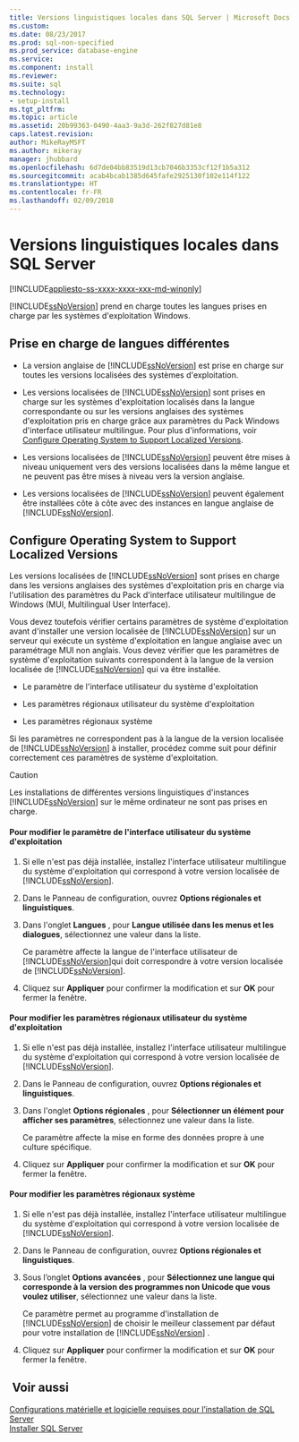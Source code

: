 ```yaml
---
title: Versions linguistiques locales dans SQL Server | Microsoft Docs
ms.custom: 
ms.date: 08/23/2017
ms.prod: sql-non-specified
ms.prod_service: database-engine
ms.service: 
ms.component: install
ms.reviewer: 
ms.suite: sql
ms.technology:
- setup-install
ms.tgt_pltfrm: 
ms.topic: article
ms.assetid: 20b99363-0490-4aa3-9a3d-262f827d81e8
caps.latest.revision: 
author: MikeRayMSFT
ms.author: mikeray
manager: jhubbard
ms.openlocfilehash: 6d7de04bb83519d13cb7046b3353cf12f1b5a312
ms.sourcegitcommit: acab4bcab1385d645fafe2925130f102e114f122
ms.translationtype: HT
ms.contentlocale: fr-FR
ms.lasthandoff: 02/09/2018
---
```

# <a name="local-language-versions-in-sql-server"></a>Versions linguistiques locales dans SQL Server
[!INCLUDE[appliesto-ss-xxxx-xxxx-xxx-md-winonly](../../includes/appliesto-ss-xxxx-xxxx-xxx-md-winonly.md)]

  [!INCLUDE[ssNoVersion](../../includes/ssnoversion-md.md)] prend en charge toutes les langues prises en charge par les systèmes d'exploitation Windows.  
  
## <a name="cross-language-support"></a>Prise en charge de langues différentes  
  
-   La version anglaise de [!INCLUDE[ssNoVersion](../../includes/ssnoversion-md.md)] est prise en charge sur toutes les versions localisées des systèmes d'exploitation.  
  
-   Les versions localisées de [!INCLUDE[ssNoVersion](../../includes/ssnoversion-md.md)] sont prises en charge sur les systèmes d'exploitation localisés dans la langue correspondante ou sur les versions anglaises des systèmes d'exploitation pris en charge grâce aux paramètres du Pack Windows d'interface utilisateur multilingue. Pour plus d'informations, voir [Configure Operating System to Support Localized Versions](../../sql-server/install/local-language-versions-in-sql-server.md#BK_ConfigureOS).  
  
-   Les versions localisées de [!INCLUDE[ssNoVersion](../../includes/ssnoversion-md.md)] peuvent être mises à niveau uniquement vers des versions localisées dans la même langue et ne peuvent pas être mises à niveau vers la version anglaise.  
  
-   Les versions localisées de [!INCLUDE[ssNoVersion](../../includes/ssnoversion-md.md)] peuvent également être installées côte à côte avec des instances en langue anglaise de [!INCLUDE[ssNoVersion](../../includes/ssnoversion-md.md)].  
  
##  <a name="BK_ConfigureOS"></a> Configure Operating System to Support Localized Versions  
 Les versions localisées de [!INCLUDE[ssNoVersion](../../includes/ssnoversion-md.md)] sont prises en charge dans les versions anglaises des systèmes d'exploitation pris en charge via l'utilisation des paramètres du Pack d'interface utilisateur multilingue de Windows (MUI, Multilingual User Interface).  
  
 Vous devez toutefois vérifier certains paramètres de système d'exploitation avant d'installer une version localisée de [!INCLUDE[ssNoVersion](../../includes/ssnoversion-md.md)] sur un serveur qui exécute un système d'exploitation en langue anglaise avec un paramétrage MUI non anglais. Vous devez vérifier que les paramètres de système d'exploitation suivants correspondent à la langue de la version localisée de [!INCLUDE[ssNoVersion](../../includes/ssnoversion-md.md)] qui va être installée.  
  
-   Le paramètre de l'interface utilisateur du système d'exploitation  
  
-   Les paramètres régionaux utilisateur du système d'exploitation  
  
-   Les paramètres régionaux système  
  
 Si les paramètres ne correspondent pas à la langue de la version localisée de [!INCLUDE[ssNoVersion](../../includes/ssnoversion-md.md)] à installer, procédez comme suit pour définir correctement ces paramètres de système d'exploitation.  
  
> [!CAUTION]  
>  Les installations de différentes versions linguistiques d'instances [!INCLUDE[ssNoVersion](../../includes/ssnoversion-md.md)] sur le même ordinateur ne sont pas prises en charge.  
  
#### <a name="to-change-the-operating-system-user-interface-setting"></a>Pour modifier le paramètre de l'interface utilisateur du système d'exploitation  
  
1.  Si elle n'est pas déjà installée, installez l'interface utilisateur multilingue du système d'exploitation qui correspond à votre version localisée de [!INCLUDE[ssNoVersion](../../includes/ssnoversion-md.md)].  
  
2.  Dans le Panneau de configuration, ouvrez **Options régionales et linguistiques**.  
  
3.  Dans l'onglet **Langues** , pour **Langue utilisée dans les menus et les dialogues**, sélectionnez une valeur dans la liste.  
  
     Ce paramètre affecte la langue de l'interface utilisateur de [!INCLUDE[ssNoVersion](../../includes/ssnoversion-md.md)]qui doit correspondre à votre version localisée de [!INCLUDE[ssNoVersion](../../includes/ssnoversion-md.md)].  
  
4.  Cliquez sur **Appliquer** pour confirmer la modification et sur **OK** pour fermer la fenêtre.  
  
#### <a name="to-change-the-operating-system-user-locale-setting"></a>Pour modifier les paramètres régionaux utilisateur du système d'exploitation  
  
1.  Si elle n'est pas déjà installée, installez l'interface utilisateur multilingue du système d'exploitation qui correspond à votre version localisée de [!INCLUDE[ssNoVersion](../../includes/ssnoversion-md.md)].  
  
2.  Dans le Panneau de configuration, ouvrez **Options régionales et linguistiques**.  
  
3.  Dans l'onglet **Options régionales** , pour **Sélectionner un élément pour afficher ses paramètres**, sélectionnez une valeur dans la liste.  
  
     Ce paramètre affecte la mise en forme des données propre à une culture spécifique.  
  
4.  Cliquez sur **Appliquer** pour confirmer la modification et sur **OK** pour fermer la fenêtre.  
  
#### <a name="to-change-the-system-locale-setting"></a>Pour modifier les paramètres régionaux système  
  
1.  Si elle n'est pas déjà installée, installez l'interface utilisateur multilingue du système d'exploitation qui correspond à votre version localisée de [!INCLUDE[ssNoVersion](../../includes/ssnoversion-md.md)].  
  
2.  Dans le Panneau de configuration, ouvrez **Options régionales et linguistiques**.  
  
3.  Sous l’onglet **Options avancées** , pour **Sélectionnez une langue qui corresponde à la version des programmes non Unicode que vous voulez utiliser**, sélectionnez une valeur dans la liste.  
  
     Ce paramètre permet au programme d'installation de [!INCLUDE[ssNoVersion](../../includes/ssnoversion-md.md)] de choisir le meilleur classement par défaut pour votre installation de [!INCLUDE[ssNoVersion](../../includes/ssnoversion-md.md)] .  
  
4.  Cliquez sur **Appliquer** pour confirmer la modification et sur **OK** pour fermer la fenêtre.  
  
## <a name="see-also"></a> Voir aussi  
 [Configurations matérielle et logicielle requises pour l’installation de SQL Server](../../sql-server/install/hardware-and-software-requirements-for-installing-sql-server.md)   
 [Installer SQL Server](../../database-engine/install-windows/install-sql-server.md)  
  
  
